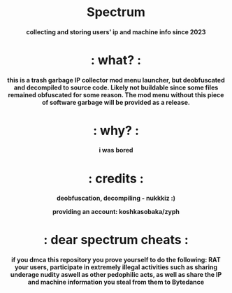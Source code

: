 # <h1 align="center"> Spectrum</h1>
<h4 align="center"> collecting and storing users' ip and machine info since 2023</h4>
<p align="center">
<h1 align="center">: what? :</h1>
<h4 align="center"> this is a trash garbage IP collector mod menu launcher, but deobfuscated and decompiled to source code. Likely not buildable since some files remained obfuscated for some reason. The mod menu without this piece of software garbage will be provided as a release.</h4>
<h1 align="center">: why? :</h1>
<h4 align="center"> i was bored</h4>
<h1 align="center">: credits :</h1>
<h4 align="center">
deobfuscation, decompiling - nukkkiz :)

providing an account: koshkasobaka/zyph</h4>
<h1 align="center">: dear spectrum cheats :</h1>
<h4 align="center"> if you dmca this repository you prove yourself to do the following: RAT your users, participate in extremely illegal activities such as sharing underage nudity aswell as other pedophilic acts, as well as share the IP and machine information you steal from them to Bytedance </h4>
</p>
